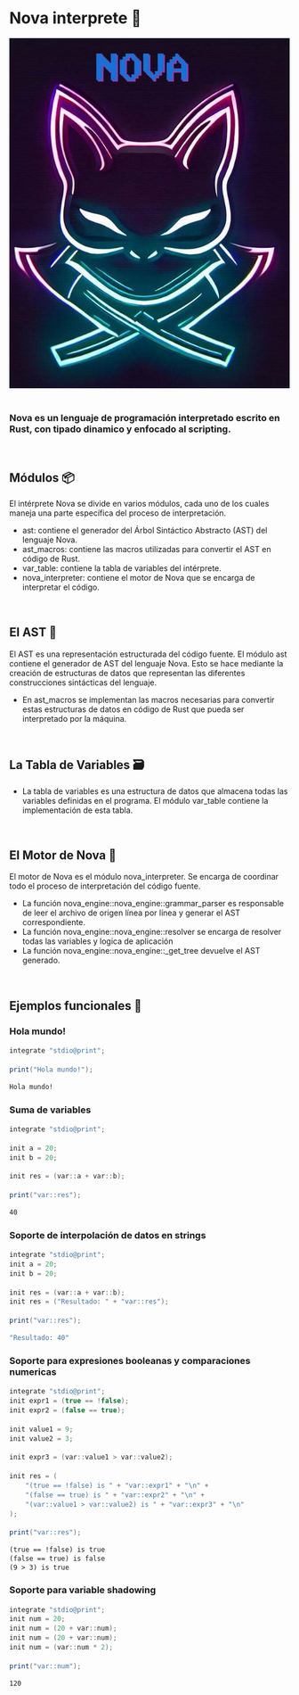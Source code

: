 # Nova interprete 🚀 #

![Nova logo](nova_logo.jpeg)
<br>
<br>
### Nova es un lenguaje de programación interpretado escrito en Rust, con tipado dinamico y enfocado al scripting.

<br>

## Módulos 📦 ##

El intérprete Nova se divide en varios módulos, cada uno de los cuales maneja una parte específica del proceso de interpretación.

- ast: contiene el generador del Árbol Sintáctico Abstracto (AST) del lenguaje Nova.
- ast_macros: contiene las macros utilizadas para convertir el AST en código de Rust.
- var_table: contiene la tabla de variables del intérprete.
- nova_interpreter: contiene el motor de Nova que se encarga de interpretar el código.


<br>


## El AST 🌳 ##

El AST es una representación estructurada del código fuente. El módulo ast contiene el generador de AST del lenguaje Nova. Esto se hace mediante la creación de estructuras de datos que representan las diferentes construcciones sintácticas del lenguaje.

- En ast_macros se implementan las macros necesarias para convertir estas estructuras de datos en código de Rust que pueda ser interpretado por la máquina.


<br>


## La Tabla de Variables 🗃️ ##

- La tabla de variables es una estructura de datos que almacena todas las variables definidas en el programa. El módulo var_table contiene la implementación de esta tabla.


<br>


## El Motor de Nova 🚀 ##

El motor de Nova es el módulo nova_interpreter. Se encarga de coordinar todo el proceso de interpretación del código fuente.

- La función nova_engine::nova_engine::grammar_parser es responsable de leer el archivo de origen línea por línea y generar el AST correspondiente.
- La función nova_engine::nova_engine::resolver se encarga de resolver todas las variables y logica de aplicación
- La función nova_engine::nova_engine::_get_tree devuelve el AST generado.


<br>


## Ejemplos funcionales 💪 ##

### Hola mundo! ###

```csharp
integrate "stdio@print";

print("Hola mundo!");
```
```bash
Hola mundo!
```

### Suma de variables ###

```csharp
integrate "stdio@print";

init a = 20;
init b = 20;

init res = (var::a + var::b);

print("var::res");
```
```bash
40
```

### Soporte de interpolación de datos en strings ###

```csharp
integrate "stdio@print";
init a = 20;
init b = 20;

init res = (var::a + var::b);
init res = ("Resultado: " + "var::res");

print("var::res");
```
```bash
"Resultado: 40"
```

### Soporte para expresiones booleanas y comparaciones numericas ###

```csharp
integrate "stdio@print";
init expr1 = (true == !false);
init expr2 = (false == true);

init value1 = 9;
init value2 = 3;

init expr3 = (var::value1 > var::value2);

init res = (
    "(true == !false) is " + "var::expr1" + "\n" +
    "(false == true) is " + "var::expr2" + "\n" +
    "(var::value1 > var::value2) is " + "var::expr3" + "\n"
);

print("var::res");

```
```
(true == !false) is true
(false == true) is false
(9 > 3) is true
```

### Soporte para variable shadowing ###

```csharp
integrate "stdio@print";
init num = 20;
init num = (20 + var::num);
init num = (20 + var::num);
init num = (var::num * 2);

print("var::num");
```
```bash
120
```